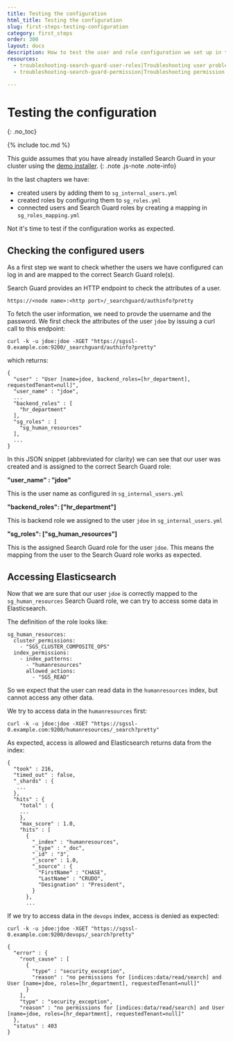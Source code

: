 ```yaml
---
title: Testing the configuration
html_title: Testing the configuration
slug: first-steps-testing-configuration
category: first_steps
order: 300
layout: docs
description: How to test the user and role configuration we set up in the last steps.
resources:
  - troubleshooting-search-guard-user-roles|Troubleshooting user problems 
  - troubleshooting-search-guard-permission|Troubleshooting permission problems  

---
```

<!---
Copyright 2019 floragunn GmbH
-->

# Testing the configuration
{: .no_toc}

{% include toc.md %}

This guide assumes that you have already installed Search Guard in your cluster using the [demo installer](demo-installer).
{: .note .js-note .note-info}

In the last chapters we have:

* created users by adding them to `sg_internal_users.yml`
* created roles by configuring them to `sg_roles.yml`
* connected users and Search Guard roles by creating a mapping in `sg_roles_mapping.yml`

Not it's time to test if the configuration works as expected.

## Checking the configured users

As a first step we want to check whether the users we have configured can log in and are mapped to the correct Search Guard role(s).

Search Guard provides an HTTP endpoint to check the attributes of a user. 

```
https://<node name>:<http port>/_searchguard/authinfo?pretty
```

To fetch the user information, we need to provde the username and the password. We first check the attributes of the user `jdoe` by issuing a curl call to this endpoint:

```
curl -k -u jdoe:jdoe -XGET "https://sgssl-0.example.com:9200/_searchguard/authinfo?pretty"
```

which returns:

```
{
  "user" : "User [name=jdoe, backend_roles=[hr_department], requestedTenant=null]",
  "user_name" : "jdoe",
  ...
  "backend_roles" : [
    "hr_department"
  ],
  "sg_roles" : [
    "sg_human_resources"
  ],
  ...
}
```

In this JSON snippet (abbreviated for clarity) we can see that our user was created and is assigned to the correct Search Guard role:

**"user_name" : "jdoe"**

This is the user name as configured in `sg_internal_users.yml`

**"backend\_roles": ["hr\_department"]**

This is backend role we assigned to the user `jdoe` in `sg_internal_users.yml`

**"sg\_roles": ["sg\_human\_resources"]**

This is the assigned Search Guard role for the user `jdoe`. This means the mapping from the user to the Search Guard role works as expected.

## Accessing Elasticsearch

Now that we are sure that our user `jdoe` is correctly mapped to the `sg_human_resources` Search Guard role, we can try to access some data in Elasticsearch.

The definition of the role looks like:

```
sg_human_resources:
  cluster_permissions:
    - "SGS_CLUSTER_COMPOSITE_OPS"
  index_permissions:
    - index_patterns:
      - "humanresources"
      allowed_actions:
        - "SGS_READ"
```  

So we expect that the user can read data in the `humanresources` index, but cannot access any other data.

We try to access data in the `humanresources` first:

```
curl -k -u jdoe:jdoe -XGET "https://sgssl-0.example.com:9200/humanresources/_search?pretty"
```

As expected, access is allowed and Elasticsearch returns data from the index:

```
{
  "took" : 216,
  "timed_out" : false,
  "_shards" : {
   ...
  },
  "hits" : {
    "total" : {
    ...
    },
    "max_score" : 1.0,
    "hits" : [
      {
        "_index" : "humanresources",
        "_type" : "_doc",
        "_id" : "3",
        "_score" : 1.0,
        "_source" : {
          "FirstName" : "CHASE",
          "LastName" : "CRUDO",
          "Designation" : "President",
        }
      },
      ... 
```

If we try to access data in the `devops` index, access is denied as expected:

```
curl -k -u jdoe:jdoe -XGET "https://sgssl-0.example.com:9200/devops/_search?pretty"
```
```
{
  "error" : {
    "root_cause" : [
      {
        "type" : "security_exception",
        "reason" : "no permissions for [indices:data/read/search] and User [name=jdoe, roles=[hr_department], requestedTenant=null]"
      }
    ],
    "type" : "security_exception",
    "reason" : "no permissions for [indices:data/read/search] and User [name=jdoe, roles=[hr_department], requestedTenant=null]"
  },
  "status" : 403
}
```